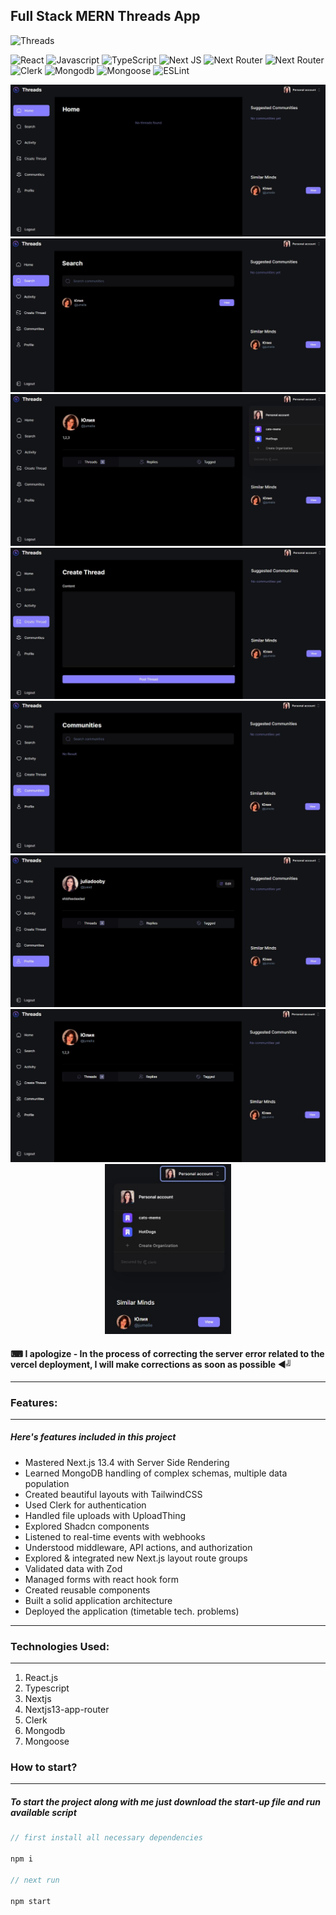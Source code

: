 ## Full Stack MERN Threads App

![Threads](https://img.shields.io/badge/Threads-000000?style=for-the-badge&logo=Threads&logoColor=white)

![React](https://img.shields.io/badge/react-%2320232a.svg?style=for-the-badge&logo=react&logoColor=%2361DAFB)
![Javascript](https://img.shields.io/badge/javascript-%23323330.svg?style=for-the-badge&logo=react&logoColor=%23F7DF1E)
![TypeScript](https://img.shields.io/badge/typescript-%23007ACC.svg?style=for-the-badge&logo=typescript&logoColor=white)
![Next JS](https://img.shields.io/badge/Next-black?style=for-the-badge&logo=next.js&logoColor=white)
![Next Router](https://img.shields.io/badge/Next_Router-c20a1f?style=for-the-badge&logo=next-router&logoColor=white)
![Next Router](https://img.shields.io/badge/Next_Router-%8b2f91f2?style=for-the-badge&logo=next-router&logoColor=white)
![Clerk](https://img.shields.io/badge/Clerk-1b80f3?style=for-the-badge&logo=clerk&logoColor=white)
![Mongodb](https://img.shields.io/badge/Mongodb-0cc227?style=for-the-badge&logo=mongodb&logoColor=white)
![Mongoose](https://img.shields.io/badge/Mongoose-c20a1f?style=for-the-badge&logo=mongoose&logoColor=white)
![ESLint](https://img.shields.io/badge/ESLint-4B3263?style=for-the-badge&logo=eslint&logoColor=white)

<div align="center"><img src="https://github.com/juliaDooby/React-threads-app/blob/main/thread_1.JPG" width="100%" height="20%"></img></div>
<div align="center"><img src="https://github.com/juliaDooby/React-threads-app/blob/main/thread_2.JPG" width="100%" height="20%"></img></div>
<div align="center"><img src="https://github.com/juliaDooby/React-threads-app/blob/main/thread_3.JPG" width="100%" height="20%"></img></div>
<div align="center"><img src="https://github.com/juliaDooby/React-threads-app/blob/main/thread_4.JPG" width="100%" height="20%"></img></div>
<div align="center"><img src="https://github.com/juliaDooby/React-threads-app/blob/main/thread_5.JPG" width="100%" height="20%"></img></div>
<div align="center"><img src="https://github.com/juliaDooby/React-threads-app/blob/main/thread_6.JPG" width="100%" height="20%"></img></div>
<div align="center"><img src="https://github.com/juliaDooby/React-threads-app/blob/main/thread_7.JPG" width="100%" height="20%"></img></div>
<div align="center"><img src="https://github.com/juliaDooby/React-threads-app/blob/main/thread_8.JPG" width="40%" height="20%"></img></div>

#### ⌨ I apologize - In the process of correcting the server error related to the vercel deployment, I will make corrections as soon as possible  ◄╝

 ---
 
### Features:

---

##### Here's features included in this project

- Mastered Next.js 13.4 with Server Side Rendering
- Learned MongoDB handling of complex schemas, multiple data population
- Created beautiful layouts with TailwindCSS
- Used Clerk for authentication
- Handled file uploads with UploadThing
- Explored Shadcn components
- Listened to real-time events with webhooks
- Understood middleware, API actions, and authorization
- Explored & integrated new Next.js layout route groups
- Validated data with Zod
- Managed forms with react hook form
- Created reusable components
- Built a solid application architecture
- Deployed the application (timetable tech. problems)

---

### Technologies Used:

---

1. React.js
2. Typescript
3. Nextjs
4. Nextjs13-app-router
5. Clerk
6. Mongodb
7. Mongoose
 
### How to start?

---

##### To start the project along with me just download the start-up file and run available script

```javascript
// first install all necessary dependencies

npm i

// next run

npm start

```
